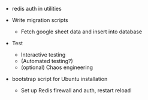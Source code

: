* redis auth in utilities

* Write migration scripts
    * Fetch google sheet data and insert into database
* Test
    * Interactive testing
    * (Automated testing?)
    * (optional) Chaos engineering
* bootstrap script for Ubuntu installation
    * Set up Redis firewall and auth, restart reload
